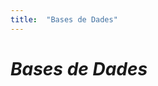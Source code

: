 ```yaml
---
title:  "Bases de Dades"
---
```


# ***Bases de Dades***


<!--

<video width="620" height="440" controls>
  <source src="T03_Portada.mp4" type="video/mp4">
  Tu navegador no soporta la etiqueta de vídeo.
</video>
-->

